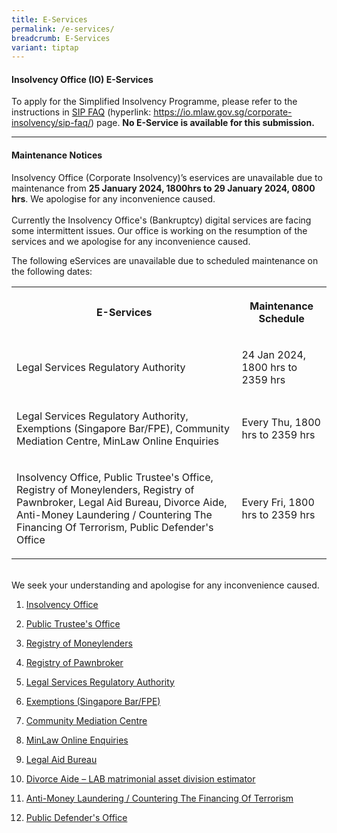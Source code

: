 ```yaml
---
title: E-Services
permalink: /e-services/
breadcrumb: E-Services
variant: tiptap
---
```

<h4><strong>Insolvency Office (IO) E-Services</strong></h4><p>To apply for the Simplified Insolvency Programme, please refer to the instructions in <a href="https://io.mlaw.gov.sg/corporate-insolvency/sip-faq/" rel="noopener noreferrer nofollow" target="_blank">SIP FAQ</a> (hyperlink: <a href="https://io.mlaw.gov.sg/corporate-insolvency/sip-faq/" rel="noopener noreferrer nofollow" target="_blank">https://io.mlaw.gov.sg/corporate-insolvency/sip-faq/</a>) page. <strong>No E-Service is available for this submission.</strong></p><hr><h4><strong>Maintenance Notices</strong></h4><p>Insolvency Office (Corporate Insolvency)’s eservices are unavailable due to maintenance from <strong>25 January 2024, 1800hrs to 29 January 2024, 0800 hrs</strong>. We apologise for any inconvenience caused.<br><br>Currently the Insolvency Office's (Bankruptcy) digital services are facing some intermittent issues. Our office is working on the resumption of the services and we apologise for any inconvenience caused.</p><p>The following eServices are unavailable due to scheduled maintenance on the following dates:</p><table><tbody><tr><th rowspan="1" colspan="1"><p>E-Services</p></th><th rowspan="1" colspan="1"><p>Maintenance Schedule</p></th></tr><tr><td rowspan="1" colspan="1"><p>Legal Services Regulatory Authority</p></td><td rowspan="1" colspan="1"><p>24 Jan 2024, 1800 hrs to 2359 hrs</p></td></tr><tr><td rowspan="1" colspan="1"><p>Legal Services Regulatory Authority, Exemptions (Singapore Bar/FPE), Community Mediation Centre, MinLaw Online Enquiries</p></td><td rowspan="1" colspan="1"><p>Every Thu, 1800 hrs to 2359 hrs</p></td></tr><tr><td rowspan="1" colspan="1"><p>Insolvency Office, Public Trustee's Office, Registry of Moneylenders, Registry of Pawnbroker, Legal Aid Bureau, Divorce Aide, Anti-Money Laundering / Countering The Financing Of Terrorism, Public Defender's Office</p></td><td rowspan="1" colspan="1"><p>Every Fri, 1800 hrs to 2359 hrs</p></td></tr></tbody></table><p><br>We seek your understanding and apologise for any inconvenience caused.</p><ol data-tight="true" class="tight"><li><p><a href="https://eservices.mlaw.gov.sg/io/" rel="noopener noreferrer nofollow" target="_blank">Insolvency Office</a></p></li><li><p><a href="https://eservices.mlaw.gov.sg/pto/" rel="noopener noreferrer nofollow" target="_blank">Public Trustee's Office</a></p></li><li><p><a href="https://eservices.mlaw.gov.sg/rom/" rel="noopener noreferrer nofollow" target="_blank">Registry of Moneylenders</a></p></li><li><p><a href="https://eservices.mlaw.gov.sg/rop/" rel="noopener noreferrer nofollow" target="_blank">Registry of Pawnbroker</a></p></li><li><p><a href="https://eservices.mlaw.gov.sg/lsra/lsra-home" rel="noopener noreferrer nofollow" target="_blank">Legal Services Regulatory Authority</a></p></li><li><p><a href="https://eservices.mlaw.gov.sg/li/ems/application/exemption.aspx" rel="noopener noreferrer nofollow" target="_blank">Exemptions (Singapore Bar/FPE)</a></p></li><li><p><a href="https://cmc.mlaw.gov.sg/e-services/apply-online/" rel="noopener noreferrer nofollow" target="_blank">Community Mediation Centre</a></p></li><li><p><a href="https://go.gov.sg/contactminlaw" rel="noopener noreferrer nofollow" target="_blank">MinLaw Online Enquiries</a></p></li><li><p><a href="https://eservices.mlaw.gov.sg/labesvc/" rel="noopener noreferrer nofollow" target="_blank">Legal Aid Bureau</a></p></li><li><p><a href="https://eservices.mlaw.gov.sg/labesvc/common/loadDivorceAIDEv2.do" rel="noopener noreferrer nofollow" target="_blank">Divorce Aide – LAB matrimonial asset division estimator</a></p></li><li><p><a href="https://acd.mlaw.gov.sg" rel="noopener noreferrer nofollow" target="_blank">Anti-Money Laundering / Countering The Financing Of Terrorism</a></p></li><li><p><a href="https://go.gov.sg/applypdo" rel="noopener noreferrer nofollow" target="_blank">Public Defender's Office</a></p></li></ol><p></p>